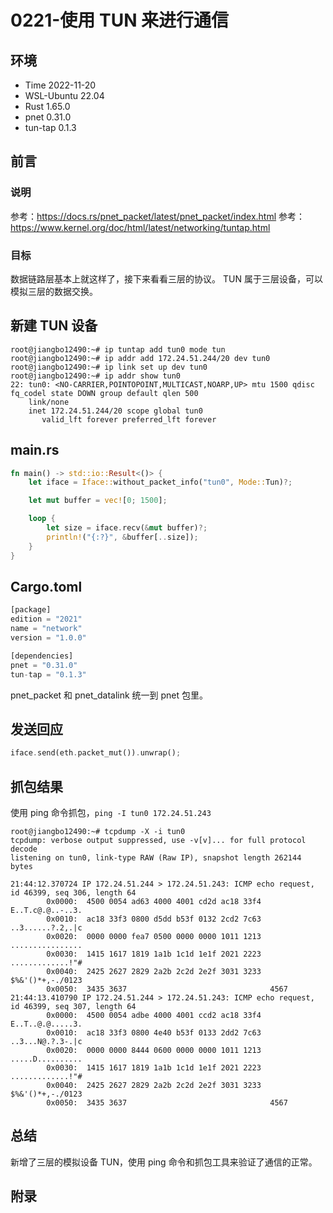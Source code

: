 # 0221-使用 TUN 来进行通信

## 环境

- Time 2022-11-20
- WSL-Ubuntu 22.04
- Rust 1.65.0
- pnet 0.31.0
- tun-tap 0.1.3

## 前言

### 说明

参考：<https://docs.rs/pnet_packet/latest/pnet_packet/index.html>
参考：<https://www.kernel.org/doc/html/latest/networking/tuntap.html>

### 目标

数据链路层基本上就这样了，接下来看看三层的协议。
TUN 属于三层设备，可以模拟三层的数据交换。

## 新建 TUN 设备

```text
root@jiangbo12490:~# ip tuntap add tun0 mode tun
root@jiangbo12490:~# ip addr add 172.24.51.244/20 dev tun0
root@jiangbo12490:~# ip link set up dev tun0
root@jiangbo12490:~# ip addr show tun0
22: tun0: <NO-CARRIER,POINTOPOINT,MULTICAST,NOARP,UP> mtu 1500 qdisc fq_codel state DOWN group default qlen 500
    link/none
    inet 172.24.51.244/20 scope global tun0
       valid_lft forever preferred_lft forever
```

## main.rs

```Rust
fn main() -> std::io::Result<()> {
    let iface = Iface::without_packet_info("tun0", Mode::Tun)?;

    let mut buffer = vec![0; 1500];

    loop {
        let size = iface.recv(&mut buffer)?;
        println!("{:?}", &buffer[..size]);
    }
}

```

## Cargo.toml

```Rust
[package]
edition = "2021"
name = "network"
version = "1.0.0"

[dependencies]
pnet = "0.31.0"
tun-tap = "0.1.3"
```

pnet_packet 和 pnet_datalink 统一到 pnet 包里。

## 发送回应

```Rust
iface.send(eth.packet_mut()).unwrap();
```

## 抓包结果

使用 ping 命令抓包，`ping -I tun0 172.24.51.243`

```text
root@jiangbo12490:~# tcpdump -X -i tun0
tcpdump: verbose output suppressed, use -v[v]... for full protocol decode
listening on tun0, link-type RAW (Raw IP), snapshot length 262144 bytes

21:44:12.370724 IP 172.24.51.244 > 172.24.51.243: ICMP echo request, id 46399, seq 306, length 64
        0x0000:  4500 0054 ad63 4000 4001 cd2d ac18 33f4  E..T.c@.@..-..3.
        0x0010:  ac18 33f3 0800 d5dd b53f 0132 2cd2 7c63  ..3......?.2,.|c
        0x0020:  0000 0000 fea7 0500 0000 0000 1011 1213  ................
        0x0030:  1415 1617 1819 1a1b 1c1d 1e1f 2021 2223  .............!"#
        0x0040:  2425 2627 2829 2a2b 2c2d 2e2f 3031 3233  $%&'()*+,-./0123
        0x0050:  3435 3637                                4567
21:44:13.410790 IP 172.24.51.244 > 172.24.51.243: ICMP echo request, id 46399, seq 307, length 64
        0x0000:  4500 0054 adbe 4000 4001 ccd2 ac18 33f4  E..T..@.@.....3.
        0x0010:  ac18 33f3 0800 4e40 b53f 0133 2dd2 7c63  ..3...N@.?.3-.|c
        0x0020:  0000 0000 8444 0600 0000 0000 1011 1213  .....D..........
        0x0030:  1415 1617 1819 1a1b 1c1d 1e1f 2021 2223  .............!"#
        0x0040:  2425 2627 2829 2a2b 2c2d 2e2f 3031 3233  $%&'()*+,-./0123
        0x0050:  3435 3637                                4567
```

## 总结

新增了三层的模拟设备 TUN，使用 ping 命令和抓包工具来验证了通信的正常。

## 附录
